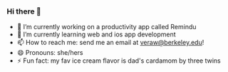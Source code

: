 ### Hi there 👋
- 🔭 I’m currently working on a productivity app called Remindu
- 🌱 I’m currently learning web and ios app development
- 📫 How to reach me: send me an email at veraw@berkeley.edu!
- 😄 Pronouns: she/hers
- ⚡ Fun fact: my fav ice cream flavor is dad's cardamom by three twins
